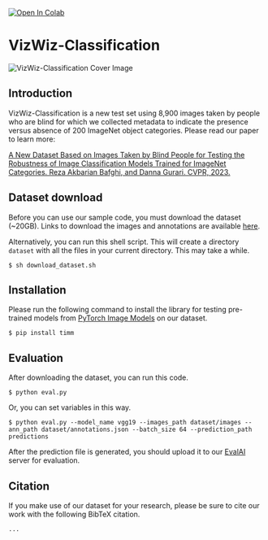 [![Open In Colab](https://colab.research.google.com/assets/colab-badge.svg)](https://colab.research.google.com/github/rezaakb/VizWiz-Classification-Dataset/blob/main/eval.ipynb)

# VizWiz-Classification

![VizWiz-Classification Cover Image](http://drive.google.com/uc?export=view&id=1EyB5mB37DIPbZ-qbHnd3DxxK7_tqiAA3)

## Introduction

VizWiz-Classification is a new test set using 8,900 images taken by people who are blind for which we collected metadata to indicate the presence versus absence of 200 ImageNet object categories. Please read our paper to learn more:

[A New Dataset Based on Images Taken by Blind People for Testing the Robustness of Image Classification Models Trained for ImageNet Categories.
Reza Akbarian Bafghi, and Danna Gurari. CVPR, 2023.](#)


## Dataset download

Before you can use our sample code, you must download the dataset (~20GB). Links to download the images and annotations are available [here](https://vizwiz.org/tasks-and-datasets/image-classification).

Alternatively, you can run this shell script. This will create a directory `dataset` with all the files in your current directory. This may take a while.
```
$ sh download_dataset.sh
```

## Installation

Please run the following command to install the library for testing pre-trained models from [PyTorch Image Models](https://github.com/rwightman/pytorch-image-models) on our dataset.
```
$ pip install timm
```

## Evaluation
After downloading the dataset, you can run this code.

```
$ python eval.py 
```

Or, you can set variables in this way.
```
$ python eval.py --model_name vgg19 --images_path dataset/images --ann_path dataset/annotations.json --batch_size 64 --prediction_path predictions
```

After the prediction file is generated, you should upload it to our [EvalAI](https://eval.ai/web/challenges/challenge-page/1999/overview) server for evaluation.

## Citation

If you make use of our dataset for your research, please be sure to cite our work with the following BibTeX citation.
```
...
```
